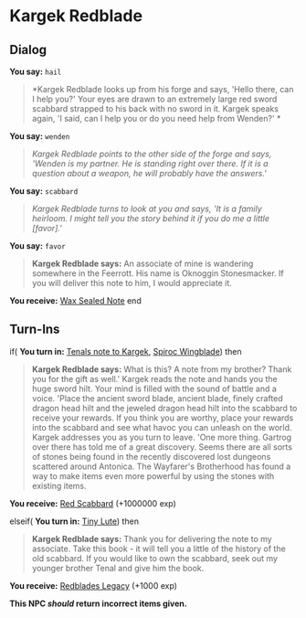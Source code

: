 # Kargek Redblade
## Dialog

**You say:** `hail`



>*Kargek Redblade looks up from his forge and says, 'Hello there, can I help you?' Your eyes are drawn to an extremely large red sword scabbard strapped to his back with no sword in it. Kargek speaks again, 'I said, can I help you or do you need help from Wenden?' *

**You say:** `wenden`



>*Kargek Redblade points to the other side of the forge and says, 'Wenden is my partner. He is standing right over there. If it is a question about a weapon, he will probably have the answers.'*

**You say:** `scabbard`



>*Kargek Redblade turns to look at you and says, 'It is a family heirloom. I might tell you the story behind it if you do me a little [favor].'*

**You say:** `favor`



>**Kargek Redblade says:** An associate of mine is wandering somewhere in the Feerrott. His name is Oknoggin Stonesmacker. If you will deliver this note to him, I would appreciate it.


**You receive:**  [Wax Sealed Note](/item/20673)
end

## Turn-Ins




if( **You turn in:** [Tenals note to Kargek](/item/20684), [Spiroc Wingblade](/item/20679)) then 


>**Kargek Redblade says:** What is this? A note from my brother? Thank you for the gift as well.' Kargek reads the note and hands you the huge sword hilt. Your mind is filled with the sound of battle and a voice. 'Place the ancient sword blade, ancient blade, finely crafted dragon head hilt and the jeweled dragon head hilt into the scabbard to receive your rewards. If you think you are worthy, place your rewards into the scabbard and see what havoc you can unleash on the world. Kargek addresses you as you turn to leave. 'One more thing. Gartrog over there has told me of a great discovery. Seems there are all sorts of stones being found in the recently discovered lost dungeons scattered around Antonica. The Wayfarer's Brotherhood has found a way to make items even more powerful by using the stones with existing items.


 **You receive:**  [Red Scabbard](/item/17859) (+1000000 exp)

elseif( **You turn in:** [Tiny Lute](/item/20674)) then 


>**Kargek Redblade says:** Thank you for delivering the note to my associate. Take this book - it will tell you a little of the history of the old scabbard. If you would like to own the scabbard, seek out my younger brother Tenal and give him the book.


 **You receive:**  [Redblades Legacy](/item/18083) (+1000 exp)

**This NPC *should* return incorrect items given.**



